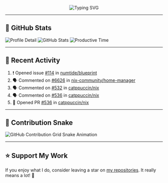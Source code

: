 <p align="center">
  <img src="https://readme-typing-svg.demolab.com/?lines=Hi+there!+I'm+phucleeuwu;Welcome+to+my+GitHub+profile;I+❤️+Nix,+dotfiles,+and+automation.&center=true&width=500&height=50" alt="Typing SVG">
</p>

---

## 🚀 GitHub Stats

![Profile Detail](http://github-profile-summary-cards.vercel.app/api/cards/profile-details?username=phucleeuwu&theme=transparent)
![GitHub Stats](http://github-profile-summary-cards.vercel.app/api/cards/stats?username=phucleeuwu&theme=transparent)
![Productive Time](http://github-profile-summary-cards.vercel.app/api/cards/productive-time?username=phucleeuwu&theme=transparent&utcOffset=8)

---

## 📝 Recent Activity

<!--START_SECTION:activity-->
1. ❗ Opened issue [#114](https://github.com/numtide/blueprint/issues/114) in [numtide/blueprint](https://github.com/numtide/blueprint)
2. 🗣 Commented on [#6626](https://github.com/nix-community/home-manager/issues/6626#issuecomment-2812862605) in [nix-community/home-manager](https://github.com/nix-community/home-manager)
3. 🗣 Commented on [#532](https://github.com/catppuccin/nix/pull/532#issuecomment-2809204771) in [catppuccin/nix](https://github.com/catppuccin/nix)
4. 🗣 Commented on [#536](https://github.com/catppuccin/nix/pull/536#issuecomment-2809187593) in [catppuccin/nix](https://github.com/catppuccin/nix)
5. 💪 Opened PR [#536](https://github.com/catppuccin/nix/pull/536) in [catppuccin/nix](https://github.com/catppuccin/nix)
<!--END_SECTION:activity-->

<!--START_SECTION:waka-->
<!--END_SECTION:waka-->

---

## 🐍 Contribution Snake

<picture>
  <source media="(prefers-color-scheme: dark)" srcset="https://raw.githubusercontent.com/phucleeuwu/phucleeuwu/output/github-contribution-grid-snake-dark.svg">
  <source media="(prefers-color-scheme: light)" srcset="https://raw.githubusercontent.com/phucleeuwu/phucleeuwu/output/github-contribution-grid-snake.svg">
  <img alt="GitHub Contribution Grid Snake Animation" src="https://raw.githubusercontent.com/phucleeuwu/phucleeuwu/output/github-contribution-grid-snake.svg">
</picture>

---

## ⭐ Support My Work

If you enjoy what I do, consider leaving a star on [my repositories](https://github.com/phucleeuwu). It really means a lot! 💙
